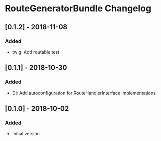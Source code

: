 # RouteGeneratorBundle Changelog

## [0.1.2] - 2018-11-08
### Added
- twig: Add routable test

## [0.1.1] - 2018-10-30
### Added
- DI: Add autoconfiguration for RouteHandlerInterface implementations

## [0.1.0] - 2018-10-02
### Added
- Initial version

